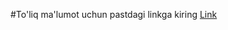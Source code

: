 #To'liq ma'lumot uchun pastdagi linkga kiring
<a href="https://aeolian-coaster-caa.notion.site/JWT-token-4c2bf3bd954d46b6b860d7f54fe4a77f">Link</a>
